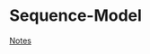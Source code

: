 # Sequence-Model

[Notes](https://docs.google.com/document/d/1lkgYaLsBQxRrUh8jisXEt_MNzJopo6b6GSHo7UmR720/edit#heading=h.kfld8udcs4ds)

